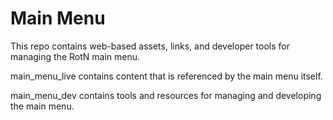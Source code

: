 # Main Menu

This repo contains web-based assets, links, and developer tools for managing the RotN main menu.

main_menu_live contains content that is referenced by the main menu itself.

main_menu_dev contains tools and resources for managing and developing the main menu.
